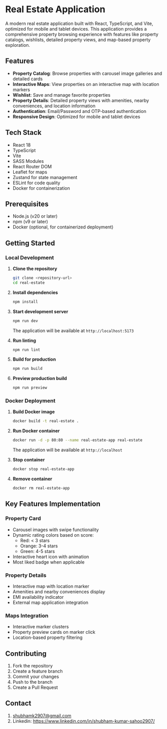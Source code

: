 # Real Estate Application

A modern real estate application built with React, TypeScript, and Vite, optimized for mobile and tablet devices. This application provides a comprehensive property browsing experience with features like property catalogs, wishlists, detailed property views, and map-based property exploration.

## Features

- **Property Catalog**: Browse properties with carousel image galleries and detailed cards
- **Interactive Maps**: View properties on an interactive map with location markers
- **Wishlist**: Save and manage favorite properties
- **Property Details**: Detailed property views with amenities, nearby conveniences, and location information
- **Authentication**: Email/Password and OTP-based authentication
- **Responsive Design**: Optimized for mobile and tablet devices

## Tech Stack

- React 18
- TypeScript
- Vite
- SASS Modules
- React Router DOM
- Leaflet for maps
- Zustand for state management
- ESLint for code quality
- Docker for containerization

## Prerequisites

- Node.js (v20 or later)
- npm (v9 or later)
- Docker (optional, for containerized deployment)

## Getting Started

### Local Development

1. **Clone the repository**
   ```bash
   git clone <repository-url>
   cd real-estate
   ```

2. **Install dependencies**
   ```bash
   npm install
   ```

3. **Start development server**
   ```bash
   npm run dev
   ```
   The application will be available at `http://localhost:5173`

4. **Run linting**
   ```bash
   npm run lint
   ```

5. **Build for production**
   ```bash
   npm run build
   ```

6. **Preview production build**
   ```bash
   npm run preview
   ```

### Docker Deployment

1. **Build Docker image**
   ```bash
   docker build -t real-estate .
   ```

2. **Run Docker container**
   ```bash
   docker run -d -p 80:80 --name real-estate-app real-estate
   ```
   The application will be available at `http://localhost`

3. **Stop container**
   ```bash
   docker stop real-estate-app
   ```

4. **Remove container**
   ```bash
   docker rm real-estate-app
   ```

## Key Features Implementation

### Property Card
- Carousel images with swipe functionality
- Dynamic rating colors based on score:
  - Red: < 3 stars
  - Orange: 3-4 stars
  - Green: 4-5 stars
- Interactive heart icon with animation
- Most liked badge when applicable

### Property Details
- Interactive map with location marker
- Amenities and nearby conveniences display
- EMI availability indicator
- External map application integration

### Maps Integration
- Interactive marker clusters
- Property preview cards on marker click
- Location-based property filtering

## Contributing

1. Fork the repository
2. Create a feature branch
3. Commit your changes
4. Push to the branch
5. Create a Pull Request

## Contact

1. shubhamk2907@gmail.com
2. Linkedin: https://www.linkedin.com/in/shubham-kumar-sahoo2907/
